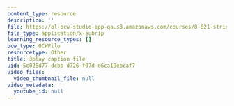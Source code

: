```yaml
---
content_type: resource
description: ''
file: https://ol-ocw-studio-app-qa.s3.amazonaws.com/courses/8-821-string-theory-and-holographic-duality-fall-2014/5c028d77dcbbd726f07dd6ca19ebcaf7_eGPpz9kYUCg.srt
file_type: application/x-subrip
learning_resource_types: []
ocw_type: OCWFile
resourcetype: Other
title: 3play caption file
uid: 5c028d77-dcbb-d726-f07d-d6ca19ebcaf7
video_files:
  video_thumbnail_file: null
video_metadata:
  youtube_id: null
---
```

